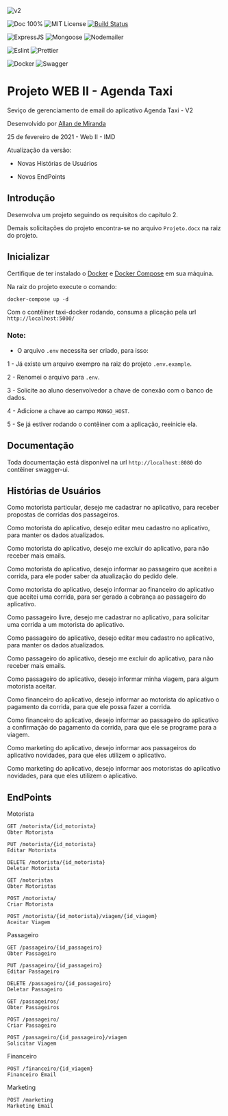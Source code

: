 ![v2](https://img.shields.io/badge/version-v2.0.0-blue) 

![Doc 100%](https://img.shields.io/badge/docs-100%25-brightgreen) ![MIT License](https://img.shields.io/badge/license-MIT-brightgreen) [![Build Status](https://travis-ci.com/allandemiranda/agenda-taxi.svg?branch=develop)](https://travis-ci.com/allandemiranda/agenda-taxi)

![ExpressJS](https://img.shields.io/badge/ExpressJS-v4.17.1-green) ![Mongoose](https://img.shields.io/badge/Mongoose-v5.11.18-green) ![Nodemailer](https://img.shields.io/badge/Nodemailer-v6.4.18-green)

![Eslint](https://img.shields.io/badge/Eslint-v7.20.0-green) ![Prettier](https://img.shields.io/badge/Prettier-v2.2.1-green)

![Docker](https://shields.io/badge/-Docker-blue) ![Swagger](https://shields.io/badge/-Swagger-brightgreen)

# Projeto WEB II - Agenda Taxi

Seviço de gerenciamento de email do aplicativo Agenda Taxi - V2

Desenvolvido  por   [Allan de Miranda](https://www.linkedin.com/in/allandemiranda/)

25 de fevereiro de 2021 - Web II - IMD

Atualização da versão:

- Novas Histórias de Usuários

- Novos EndPoints

## Introdução

Desenvolva um projeto seguindo os requisitos do capítulo 2.

Demais solicitações do projeto encontra-se no arquivo `Projeto.docx` na raiz do projeto.

## Inicializar

Certifique de ter instalado o [Docker](https://docs.docker.com/engine/install/) e [Docker Compose](https://docs.docker.com/compose/install/) em sua máquina.

Na raiz do projeto execute o comando:

```
docker-compose up -d
```

Com o contêiner taxi-docker rodando, consuma a plicação pela url ``http://localhost:5000/``

### Note:

- O arquivo `.env` necessita ser criado, para isso:

1 - Já existe um arquivo exempro na raiz do projeto `.env.example`.

2 - Renomei o arquivo para `.env`.

3 - Solicite ao aluno desenvolvedor a chave de conexão com o banco de dados.

4 - Adicione a chave ao campo `MONGO_HOST`.

5 - Se já estiver rodando o contêiner com a aplicação, reeinicie ela.

## Documentação

Toda documentação está disponível na url ``http://localhost:8080`` do contêiner swagger-ui. 

## Histórias de Usuários

Como motorista particular, desejo me cadastrar no aplicativo, para receber propostas de corridas dos passageiros.

Como motorista do aplicativo, desejo editar meu cadastro no aplicativo, para manter os dados atualizados.

Como motorista do aplicativo, desejo me excluir do aplicativo, para não receber mais emails.

Como motorista do aplicativo, desejo informar ao passageiro que aceitei a corrida, para ele poder saber da atualização do pedido dele.

Como motorista do aplicativo, desejo informar ao financeiro do aplicativo que aceitei uma corrida, para ser gerado a cobrança ao passageiro do aplicativo.

Como passageiro livre, desejo me cadastrar no aplicativo, para solicitar uma corrida a um motorista do aplicativo.

Como passageiro do aplicativo, desejo editar meu cadastro no aplicativo, para manter os dados atualizados.

Como passageiro do aplicativo, desejo me excluir do aplicativo, para não receber mais emails.

Como passageiro do aplicativo, desejo informar minha viagem, para algum motorista aceitar.

Como financeiro do aplicativo, desejo informar ao motorista do aplicativo o pagamento da corrida, para que ele possa fazer a corrida.

Como financeiro do aplicativo, desejo informar ao passageiro do aplicativo a confirmação do pagamento da corrida, para que ele se programe para a viagem.

Como marketing do aplicativo, desejo informar aos passageiros do aplicativo novidades, para que eles utilizem o aplicativo.

Como marketing do aplicativo, desejo informar aos motoristas do aplicativo novidades, para que eles utilizem o aplicativo.

## EndPoints

Motorista

```
GET ​/motorista​/{id_motorista}
Obter Motorista
```
```
PUT ​/motorista​/{id_motorista}
Editar Motorista
```
```
DELETE ​/motorista​/{id_motorista}
Deletar Motorista
```
```
GET ​/motoristas
Obter Motoristas
```
```
POST ​/motorista​/
Criar Motorista
```
```
POST ​/motorista​/{id_motorista}​/viagem​/{id_viagem}
Aceitar Viagem
```

Passageiro

```
GET ​/passageiro​/{id_passageiro}
Obter Passageiro
```
```
PUT ​/passageiro​/{id_passageiro}
Editar Passageiro
```
```
DELETE ​/passageiro​/{id_passageiro}
Deletar Passageiro
```
```
GET ​/passageiros​/
Obter Passageiros
```
```
POST ​/passageiro​/
Criar Passageiro
```
```
POST ​/passageiro​/{id_passageiro}​/viagem
Solicitar Viagem
```

Financeiro

```
POST ​/financeiro​/{id_viagem}
Financeiro Email
```

Marketing

```
POST ​/marketing
Marketing Email
```